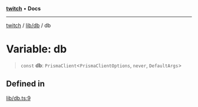 [**twitch**](../../../README.md) • **Docs**

***

[twitch](../../../modules.md) / [lib/db](../README.md) / db

# Variable: db

> `const` **db**: `PrismaClient`\<`PrismaClientOptions`, `never`, `DefaultArgs`\>

## Defined in

[lib/db.ts:9](https://github.com/Mohaamedl/Twitch_clone/blob/9ae8fe0301b5527403a032a29bdae292528b52a8/lib/db.ts#L9)
